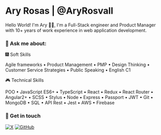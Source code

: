 # Ary Rosas | @AryRosvall

Hello World! I'm Ary 🖖🏻, I'm a Full-Stack engineer and Product Manager with 10+ years of work experience in web application development. 

### 💬 Ask me about:

🎆 Soft Skills 

Agile frameworks • Product Management • PMP • Design Thinking • Customer Service Strategies • Public Speaking • English C1
 
🎮 Technical Skills 

POO • JavaScript ES6+ • TypeScript • React • Redux • React Router • Angular2+ • SCSS • Stylus • Node • Express • Passport • JWT • Git • MongoDB • SQL • API Rest • Jest • AWS • Firebase 


### 🤝 Get in touch 

[![X](https://img.shields.io/badge/Twitter-9cf?style=for-the-badge&logo=appveyor)](https://x.com/AryRosvall)
[![GitHub](https://img.shields.io/badge/GITHUB-green?style=for-the-badge&logo=appveyor)](https://github.com/AryRosvall)
<!--
**AryRosvall/AryRosvall** is a ✨ _special_ ✨ repository because its `README.md` (this file) appears on your GitHub profile.

Here are some ideas to get you started:

- 🔭 I’m currently working on ...
- 🌱 I’m currently learning ...
- 👯 I’m looking to collaborate on ...
- 🤔 I’m looking for help with ...
- 💬 Ask me about ...
- 📫 How to reach me: ...
- 😄 Pronouns: ...
- ⚡ Fun fact: ...
-->

